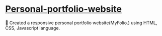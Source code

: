 
# [Personal-portfolio-website](https://nehasingh2868.github.io/Personal-portfolio-website/index.html)
:woman: Created a responsive personal portfolio website(MyFolio.) using HTML, CSS, Javascript language.
